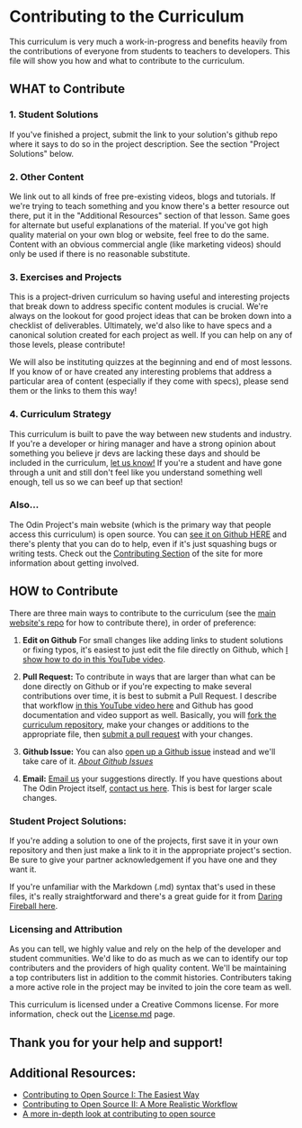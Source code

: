 # Contributing to the Curriculum

This curriculum is very much a work-in-progress and benefits heavily from the contributions of everyone from students to teachers to developers.  This file will show you how and what to contribute to the curriculum.

## WHAT to Contribute

### 1. Student Solutions

If you've finished a project, submit the link to your solution's github repo where it says to do so in the project description.  See the section "Project Solutions" below.

### 2. Other Content

We link out to all kinds of free pre-existing videos, blogs and tutorials.  If we're trying to teach something and you know there's a better resource out there, put it in the "Additional Resources" section of that lesson.  Same goes for alternate but useful explanations of the material.  If you've got high quality material on your own blog or website, feel free to do the same.  Content with an obvious commercial angle (like marketing videos) should only be used if there is no reasonable substitute.

### 3. Exercises and Projects

This is a project-driven curriculum so having useful and interesting projects that break down to address specific content modules is crucial.  We're always on the lookout for good project ideas that can be broken down into a checklist of deliverables.  Ultimately, we'd also like to have specs and a canonical solution created for each project as well.  If you can help on any of those levels, please contribute!

We will also be instituting quizzes at the beginning and end of most lessons.  If you know of or have created any interesting problems that address a particular area of content (especially if they come with specs), please send them or the links to them this way!

### 4. Curriculum Strategy

This curriculum is built to pave the way between new students and industry.  If you're a developer or hiring manager and have a strong opinion about something you believe jr devs are lacking these days and should be included in the curriculum, [let us know!](mailto:feeback@theodinproject.com)  If you're a student and have gone through a unit and still don't feel like you understand something well enough, tell us so we can beef up that section!

### Also...

The Odin Project's main website (which is the primary way that people access this curriculum) is open source. You can [see it on Github HERE](http://github.com/theodinproject/theodinproject) and there's plenty that you can do to help, even if it's just squashing bugs or writing tests.  Check out the [Contributing Section](http://www.theodinproject.com/contributing) of the site for more information about getting involved.


## HOW to Contribute

There are three main ways to contribute to the curriculum (see the [main website's repo](https://github.com/theodinproject/theodinproject) for how to contribute there), in order of preference:

1. **Edit on Github** For small changes like adding links to student solutions or fixing typos, it's easiest to just edit the file directly on Github, which [I show how to do in this YouTube video](https://www.youtube.com/watch?v=V74l_zS1x8E).

1. **Pull Request:**  To contribute in ways that are larger than what can be done directly on Github or if you're expecting to make several contributions over time, it is best to submit a Pull Request.  I describe that workflow [in this YouTube video here](http://www.youtube.com/watch?v=mENDYhfxH-o) and Github has good documentation and video support as well.  Basically, you will [fork the curriculum repository](https://help.github.com/articles/fork-a-repo), make your changes or additions to the appropriate file, then [submit a pull request](https://help.github.com/articles/using-pull-requests) with your changes.  

2. **Github Issue:** You can also [open up a Github issue](https://github.com/theodinproject/curriculum/issues) instead and we'll take care of it.  *[About Github Issues](https://github.com/TheOdinProject/curriculum/issues)*

3. **Email:** [Email us](mailto:curriculum@theodinproject.com) your suggestions directly.  If you have questions about The Odin Project itself, [contact us here](mailto:curriculum@theodinproject.com).  This is best for larger scale changes.

### Student Project Solutions:

If you're adding a solution to one of the projects, first save it in your own repository and then just make a link to it in the appropriate project's section.  Be sure to give your partner acknowledgement if you have one and they want it.

If you're unfamiliar with the Markdown (.md) syntax that's used in these files, it's really straightforward and there's a great guide for it from [Daring Fireball here](http://daringfireball.net/projects/markdown/syntax).

### Licensing and Attribution

As you can tell, we highly value and rely on the help of the developer and student communities.  We'd like to do as much as we can to identify our top contributers and the providers of high quality content.  We'll be maintaining a top contributers list in addition to the commit histories.  Contributers taking a more active role in the project may be invited to join the core team as well.

This curriculum is licensed under a Creative Commons license.  For more information, check out the [License.md](https://github.com/TheOdinProject/curriculum/blob/master/license.md) page.


## Thank you for your help and support!


## Additional Resources:

* [Contributing to Open Source I: The Easiest Way](https://www.youtube.com/watch?v=V74l_zS1x8E)
* [Contributing to Open Source II: A More Realistic Workflow](http://www.youtube.com/watch?v=mENDYhfxH-o)
* [A more in-depth look at contributing to open source](https://www.youtube.com/watch?v=IeW1Irw45hQ)






